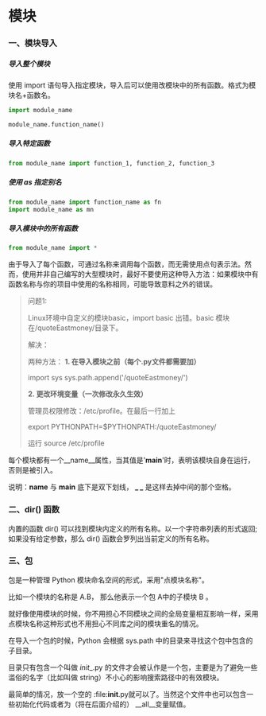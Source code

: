 # 模块



### 一、模块导入

##### 导入整个模块

使用 import 语句导入指定模块，导入后可以使用改模块中的所有函数。格式为模块名+函数名。

```python
import module_name

module_name.function_name()
```

##### 导入特定函数

```python
from module_name import function_1, function_2, function_3
```

##### 使用 as 指定别名

```python
from module_name import function_name as fn
import module_name as mn
```

##### 导入模块中的所有函数

```python
from module_name import *
```

由于导入了每个函数，可通过名称来调用每个函数，而无需使用点句表示法。然而，使用并非自己编写的大型模块时，最好不要使用这种导入方法：如果模块中有函数名称与你的项目中使用的名称相同，可能导致意料之外的错误。

> 问题1:
>
> Linux环境中自定义的模块basic，import basic 出错。basic 模块在/quoteEastmoney/目录下。
>
> 解决：
>
> 两种方法：
> **1. 在导入模块之前（每个.py文件都需要加）**
>
> import sys
> sys.path.append('/quoteEastmoney/')
>
> **2. 更改环境变量（一次修改永久生效）**
>
> 管理员权限修改：/etc/profile。在最后一行加上
>
> export PYTHONPATH=$PYTHONPATH:/quoteEastmoney/
>
> 运行 source /etc/profile

 每个模块都有一个__name__属性，当其值是'__main__'时，表明该模块自身在运行，否则是被引入。

说明：**__name__** 与 **__main__** 底下是双下划线， **_ _** 是这样去掉中间的那个空格。

### 二、dir() 函数

内置的函数 dir() 可以找到模块内定义的所有名称。以一个字符串列表的形式返回;如果没有给定参数，那么 dir() 函数会罗列出当前定义的所有名称。

### 三、包

包是一种管理 Python 模块命名空间的形式，采用"点模块名称"。

比如一个模块的名称是 A.B， 那么他表示一个包 A中的子模块 B 。

就好像使用模块的时候，你不用担心不同模块之间的全局变量相互影响一样，采用点模块名称这种形式也不用担心不同库之间的模块重名的情况。

在导入一个包的时候，Python 会根据 sys.path 中的目录来寻找这个包中包含的子目录。 

目录只有包含一个叫做  _init__.py 的文件才会被认作是一个包，主要是为了避免一些滥俗的名字（比如叫做 string）不小心的影响搜索路径中的有效模块。

最简单的情况，放一个空的 :file:__init__.py就可以了。当然这个文件中也可以包含一些初始化代码或者为（将在后面介绍的） __all__变量赋值。

